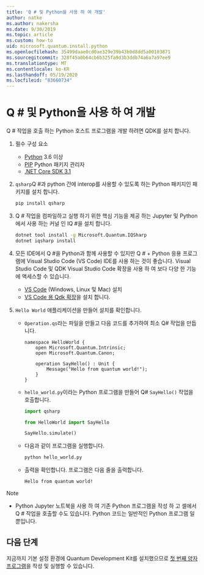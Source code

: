 ```yaml
---
title: 'Q # 및 Python을 사용 하 여 개발'
author: natke
ms.author: nakersha
ms.date: 9/30/2019
ms.topic: article
ms.custom: how-to
uid: microsoft.quantum.install.python
ms.openlocfilehash: 35499daae0cd0ae329e39b43b0d8dd5a00183871
ms.sourcegitcommit: 328f45a0b64cb6b325fa9d3b3ddb74a6a7a97ee9
ms.translationtype: MT
ms.contentlocale: ko-KR
ms.lasthandoff: 05/19/2020
ms.locfileid: "83660734"
---
```

# <a name="develop-with-q-and-python"></a>Q # 및 Python을 사용 하 여 개발

Q # 작업을 호출 하는 Python 호스트 프로그램을 개발 하려면 QDK를 설치 합니다.

1. 필수 구성 요소

    - [Python](https://www.python.org/downloads/) 3.6 이상
    - [PIP](https://pip.pypa.io/en/stable/installing) Python 패키지 관리자
    - [.NET Core SDK 3.1](https://dotnet.microsoft.com/download/dotnet-core/3.1)


1. `qsharp`Q #과 python 간에 interop를 사용할 수 있도록 하는 Python 패키지인 패키지를 설치 합니다.

    ```bash
    pip install qsharp
    ```

1. Q # 작업을 컴파일하고 실행 하기 위한 핵심 기능을 제공 하는 Jupyter 및 Python에서 사용 하는 커널 인 IQ #을 설치 합니다.

    ```bash
    dotnet tool install -g Microsoft.Quantum.IQSharp
    dotnet iqsharp install
    ```
  
1. 모든 IDE에서 Q #을 Python과 함께 사용할 수 있지만 Q # + Python 응용 프로그램에 Visual Studio Code (VS Code) IDE를 사용 하는 것이 좋습니다. Visual Studio Code 및 QDK Visual Studio Code 확장을 사용 하 여 보다 다양 한 기능에 액세스할 수 있습니다.

    - [VS Code](https://code.visualstudio.com/download) (Windows, Linux 및 Mac) 설치
    - [VS Code 용 Qdk 확장](https://marketplace.visualstudio.com/items?itemName=quantum.quantum-devkit-vscode)을 설치 합니다.

1. `Hello World` 애플리케이션을 만들어 설치를 확인합니다.

    - `Operation.qs`라는 파일을 만들고 다음 코드를 추가하여 최소 Q# 작업을 만듭니다.

        ```qsharp
        namespace HelloWorld {
            open Microsoft.Quantum.Intrinsic;
            open Microsoft.Quantum.Canon;

            operation SayHello() : Unit {
                Message("Hello from quantum world!");
            }
        }
        ```

    - `hello_world.py`이라는 Python 프로그램을 만들어 Q# `SayHello()` 작업을 호출합니다.

        ```python
        import qsharp

        from HelloWorld import SayHello

        SayHello.simulate()
        ```

    - 다음과 같이 프로그램을 실행합니다.

        ```bash
        python hello_world.py
        ```

    - 출력을 확인합니다. 프로그램은 다음 줄을 출력합니다.

        ```bash
        Hello from quantum world!
       ```


> [!NOTE]
> * Python Jupyter 노트북을 사용 하 여 기존 Python 프로그램을 작성 하 고 셀에서 Q # 작업을 호출할 수도 있습니다. Python 코드는 일반적인 Python 프로그램 일 뿐입니다.

## <a name="next-steps"></a>다음 단계

지금까지 기본 설정 환경에 Quantum Development Kit를 설치했으므로 [첫 번째 양자 프로그램](xref:microsoft.quantum.quickstarts.qrng)을 작성 및 실행할 수 있습니다.
